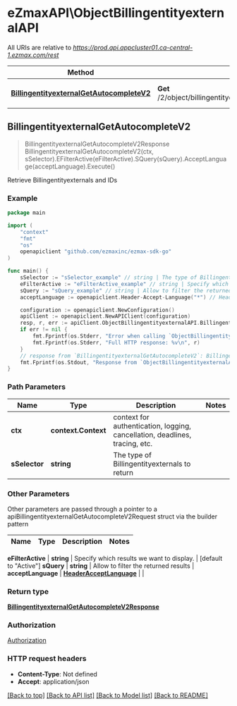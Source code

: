 # eZmaxAPI\ObjectBillingentityexternalAPI

All URIs are relative to *https://prod.api.appcluster01.ca-central-1.ezmax.com/rest*

Method | HTTP request | Description
------------- | ------------- | -------------
[**BillingentityexternalGetAutocompleteV2**](ObjectBillingentityexternalAPI.md#BillingentityexternalGetAutocompleteV2) | **Get** /2/object/billingentityexternal/getAutocomplete/{sSelector} | Retrieve Billingentityexternals and IDs



## BillingentityexternalGetAutocompleteV2

> BillingentityexternalGetAutocompleteV2Response BillingentityexternalGetAutocompleteV2(ctx, sSelector).EFilterActive(eFilterActive).SQuery(sQuery).AcceptLanguage(acceptLanguage).Execute()

Retrieve Billingentityexternals and IDs



### Example

```go
package main

import (
	"context"
	"fmt"
	"os"
	openapiclient "github.com/ezmaxinc/ezmax-sdk-go"
)

func main() {
	sSelector := "sSelector_example" // string | The type of Billingentityexternals to return
	eFilterActive := "eFilterActive_example" // string | Specify which results we want to display. (optional) (default to "Active")
	sQuery := "sQuery_example" // string | Allow to filter the returned results (optional)
	acceptLanguage := openapiclient.Header-Accept-Language("*") // HeaderAcceptLanguage |  (optional)

	configuration := openapiclient.NewConfiguration()
	apiClient := openapiclient.NewAPIClient(configuration)
	resp, r, err := apiClient.ObjectBillingentityexternalAPI.BillingentityexternalGetAutocompleteV2(context.Background(), sSelector).EFilterActive(eFilterActive).SQuery(sQuery).AcceptLanguage(acceptLanguage).Execute()
	if err != nil {
		fmt.Fprintf(os.Stderr, "Error when calling `ObjectBillingentityexternalAPI.BillingentityexternalGetAutocompleteV2``: %v\n", err)
		fmt.Fprintf(os.Stderr, "Full HTTP response: %v\n", r)
	}
	// response from `BillingentityexternalGetAutocompleteV2`: BillingentityexternalGetAutocompleteV2Response
	fmt.Fprintf(os.Stdout, "Response from `ObjectBillingentityexternalAPI.BillingentityexternalGetAutocompleteV2`: %v\n", resp)
}
```

### Path Parameters


Name | Type | Description  | Notes
------------- | ------------- | ------------- | -------------
**ctx** | **context.Context** | context for authentication, logging, cancellation, deadlines, tracing, etc.
**sSelector** | **string** | The type of Billingentityexternals to return | 

### Other Parameters

Other parameters are passed through a pointer to a apiBillingentityexternalGetAutocompleteV2Request struct via the builder pattern


Name | Type | Description  | Notes
------------- | ------------- | ------------- | -------------

 **eFilterActive** | **string** | Specify which results we want to display. | [default to &quot;Active&quot;]
 **sQuery** | **string** | Allow to filter the returned results | 
 **acceptLanguage** | [**HeaderAcceptLanguage**](HeaderAcceptLanguage.md) |  | 

### Return type

[**BillingentityexternalGetAutocompleteV2Response**](BillingentityexternalGetAutocompleteV2Response.md)

### Authorization

[Authorization](../README.md#Authorization)

### HTTP request headers

- **Content-Type**: Not defined
- **Accept**: application/json

[[Back to top]](#) [[Back to API list]](../README.md#documentation-for-api-endpoints)
[[Back to Model list]](../README.md#documentation-for-models)
[[Back to README]](../README.md)

